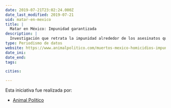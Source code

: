 ```yaml
---
date: 2019-07-21T23:02:24.000Z
date_last_modified: 2019-07-21
uid: matar-en-mexico
title: |
  Matar en México: Impunidad garantizada
description: |
  Investigación que retrata la impunidad alrededor de los asesinatos que se comenten en México
type: Periodismo de datos
website: https://www.animalpolitico.com/muertos-mexico-homicidios-impunidad/
date_ini: 
date_end: 
tags:

cities: 

---
```


Esta iniciativa fue realizada por:

- [Animal Político](/organizaciones/animal-politico)
